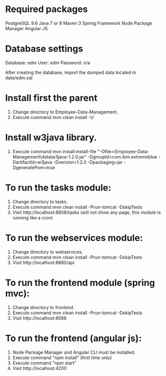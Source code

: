 # Required packages
PostgreSQL 9.6
Java 7 or 8
Maven 3
Spring Framework
Node Package Manager
Angular JS

# Database settings
Database: edm
User: edm
Password: n/a

After creating the database, import the dumped data located in data/edm.sql
# Install first the parent
1. Change directory to Employee-Data-Management.
2. Execute command mvn clean install -U

# Install w3java library.
1. Execute command mvn install:install-file "-Dfile=<YOUR DIRECTORY>\Employee-Data-Management\data\w3java-1.2.0.jar" -DgroupId=com.ibm.extremeblue -DartifactId=w3java -Dversion=1.2.0 -Dpackaging=jar -DgeneratePom=true

# To run the tasks module:
1. Change directory to tasks.
2. Execute command mvn clean install -Prun-tomcat -DskipTests
3. Visit http://localhost:8808/tasks (will not show any page, this module is running like a cron)

# To run the webservices module:
1. Change directory to webservices.
2. Execute command mvn clean install -Prun-tomcat -DskipTests
3. Visit http://localhost:8880/api

# To run the frontend module (spring mvc):
1. Change directory to frontend.
2. Execute command mvn clean install -Prun-tomcat -DskipTests
3. Visit http://localhost:8088

# To run the frontend (angular js):
1. Node Package Manager and Angular CLI must be installed.
2. Execute command "npm install" (first time only)
3. Execute command "npm start"
4. Visit http://localhost:4200


